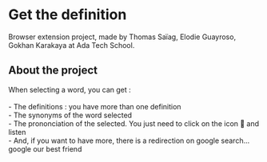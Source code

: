 <h1> Get the definition </h1>
Browser extension project, made by Thomas Saïag, Elodie Guayroso, Gokhan Karakaya at Ada Tech School.

<h2>About the project</h2>
<p>When selecting a word, you can get :
  <br>
  <br>
 - The definitions : you have more than one definition
  <br>
 - The synonyms of the word selected
  <br>
 - The prononciation of the selected. You just need to click on the icon 📢 and listen
  <br>
 - And, if you want to have more, there is a redirection on google search... google our best friend
</p>

